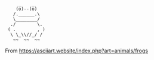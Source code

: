 ```
     _    _
    (o)--(o)
   /.______.\
   \________/
  ./        \.
 ( .        , )
  \ \_\\//_/ /
   ~~  ~~  ~~
```

From https://asciiart.website/index.php?art=animals/frogs
